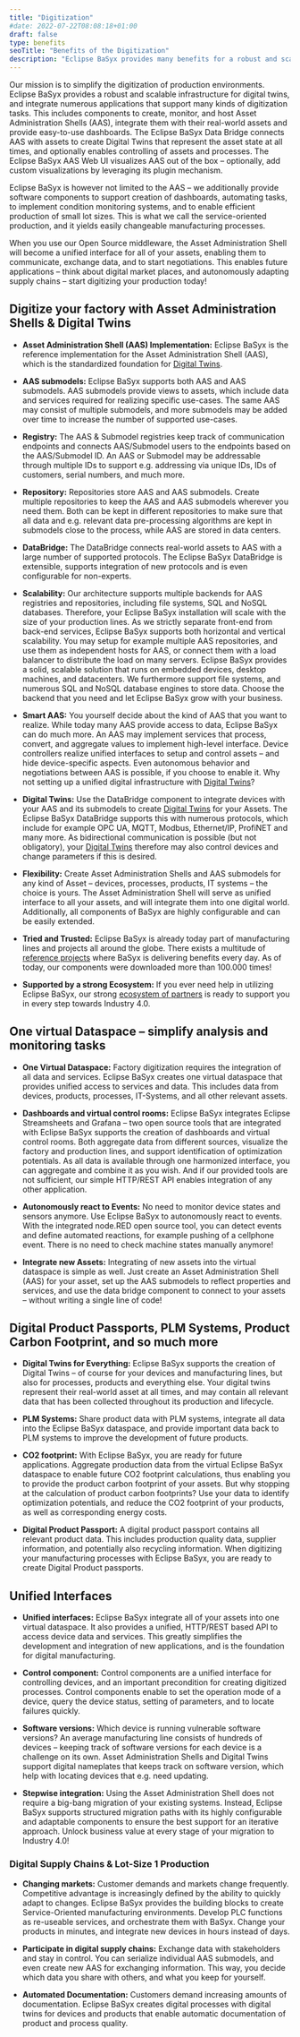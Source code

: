 ```yaml
---
title: "Digitization"
#date: 2022-07-22T08:08:18+01:00
draft: false
type: benefits
seoTitle: "Benefits of the Digitization"
description: "Eclipse BaSyx provides many benefits for a robust and scalable infrastructure for digital twins, and integrates numerous applications that support many kinds of digitization tasks."
---
```


Our mission is to simplify the digitization of production environments. Eclipse BaSyx provides a robust and scalable infrastructure for digital twins, and integrate numerous applications that support many kinds of digitization tasks. This includes components to create, monitor, and host Asset Administration Shells (AAS), integrate them with their real-world assets and provide easy-to-use dashboards. The Eclipse BaSyx Data Bridge connects AAS with assets to create Digital Twins that represent the asset state at all times, and optionally enables controlling of assets and processes. The Eclipse BaSyx AAS Web UI visualizes AAS out of the box – optionally, add custom visualizations by leveraging its plugin mechanism.

Eclipse BaSyx is however not limited to the AAS – we additionally provide software components to support creation of dashboards, automating tasks, to implement condition monitoring systems, and to enable efficient production of small lot sizes. This is what we call the service-oriented production, and it yields easily changeable manufacturing processes. 

When you use our Open Source middleware, the Asset Administration Shell will become a unified interface for all of your assets, enabling them to communicate, exchange data, and to start negotiations. This enables future applications – think about digital market places, and autonomously adapting supply chains – start digitizing your production today!

 
## Digitize your factory with Asset Administration Shells & Digital Twins

- <b>Asset Administration Shell (AAS) Implementation:</b> Eclipse BaSyx is the reference implementation for the Asset Administration Shell (AAS), which is the standardized foundation for <a href="https://www.iese.fraunhofer.de/en/services/digital-twin.html" target="_blank">Digital Twins</a>. 

- <b>AAS submodels:</b> Eclipse BaSyx supports both AAS and AAS submodels. AAS submodels provide views to assets, which include data and services required for realizing specific use-cases. The same AAS may consist of multiple submodels, and more submodels may be added over time to increase the number of supported use-cases. 

- <b>Registry:</b> The AAS & Submodel registries keep track of communication endpoints and connects AAS/Submodel users to the endpoints based on the AAS/Submodel ID. An AAS or Submodel may be addressable through multiple IDs to support e.g. addressing via unique IDs, IDs of customers, serial numbers, and much more. 

- <b>Repository:</b> Repositories store AAS and AAS submodels. Create multiple repositories to keep the AAS and AAS submodels wherever you need them. Both can be kept in different repositories to make sure that all data and e.g. relevant data pre-processing algorithms are kept in submodels close to the process, while AAS are stored in data centers.

- <b>DataBridge:</b> The DataBridge connects real-world assets to AAS with a large number of supported protocols. The Eclipse BaSyx DataBridge is extensible, supports integration of new protocols and is even configurable for non-experts. 

- <b>Scalability:</b> Our architecture supports multiple backends for AAS registries and repositories, including file systems, SQL and NoSQL databases. Therefore, your Eclipse BaSyx installation will scale with the size of your production lines. As we strictly separate front-end from back-end services, Eclipse BaSyx supports both horizontal and vertical scalability. You may setup for example multiple AAS repositories, and use them as independent hosts for AAS, or connect them with a load balancer to distribute the load on many servers. Eclipse BaSyx provides a solid, scalable solution that runs on embedded devices, desktop machines, and datacenters. We furthermore support file systems, and numerous SQL and NoSQL database engines to store data. Choose the backend that you need and let Eclipse BaSyx grow with your business.

- <b>Smart AAS:</b> You yourself decide about the kind of AAS that you want to realize. While today many AAS provide access to data, Eclipse BaSyx can do much more. An AAS may implement services that process, convert, and aggregate values to implement high-level interface. Device controllers realize unified interfaces to setup and control assets – and hide device-specific aspects. Even autonomous behavior and negotiations between AAS is possible, if you choose to enable it. Why not setting up a unified digital infrastructure with <a href="https://www.iese.fraunhofer.de/en/services/digital-twin.html" target="_blank">Digital Twins</a>?

- <b>Digital Twins:</b> Use the DataBridge component to integrate devices with your AAS and its submodels to create <a href="https://www.iese.fraunhofer.de/en/services/digital-twin.html" target="_blank">Digital Twins</a> for your Assets. The Eclipse BaSyx DataBridge supports this with numerous protocols, which include for example OPC UA, MQTT, Modbus, Ethernet/IP, ProfiNET and many more. As bidirectional communication is possible (but not obligatory), your <a href="https://www.iese.fraunhofer.de/en/services/digital-twin.html" target="_blank">Digital Twins</a> therefore may also control devices and change parameters if this is desired.

- <b>Flexibility:</b> Create Asset Administration Shells and AAS submodels for any kind of Asset – devices, processes, products, IT systems – the choice is yours. The Asset Administration Shell will serve as unified interface to all your assets, and will integrate them into one digital world. Additionally, all components of BaSyx are highly configurable and can be easily extended.

- <b>Tried and Trusted:</b> Eclipse BaSyx is already today part of manufacturing lines and projects all around the globe. There exists a multitude of <a href="../success-stories/">reference projects</a> where BaSyx is delivering benefits every day. As of today, our components were downloaded more than 100.000 times!

- <b>Supported by a strong Ecosystem:</b> If you ever need help in utilizing Eclipse BaSyx, our strong <a href="../partners/">ecosystem of partners</a> is ready to support you in every step towards Industry 4.0. 



## One virtual Dataspace – simplify analysis and monitoring tasks

- <b>One Virtual Dataspace:</b> Factory digitization requires the integration of all data and services. Eclipse BaSyx creates one virtual dataspace that provides unified access to services and data. This includes data from devices, products, processes, IT-Systems, and all other relevant assets. 

- <b>Dashboards and virtual control rooms:</b> Eclipse BaSyx integrates Eclipse Streamsheets and Grafana – two open source tools that are integrated with Eclipse BaSyx supports the creation of dashboards and virtual control rooms. Both aggregate data from different sources, visualize the factory and production lines, and support identification of optimization potentials. As all data is available through one harmonized interface, you can aggregate and combine it as you wish. And if our provided tools are not sufficient, our simple HTTP/REST API enables integration of any other application. 

- <b>Autonomously react to Events:</b> No need to monitor device states and sensors anymore. Use Eclipse BaSyx to autonomously react to events. With the integrated node.RED open source tool, you can detect events and define automated reactions, for example pushing of a cellphone event. There is no need to check machine states manually anymore!   

- <b>Integrate new Assets:</b> Integrating of new assets into the virtual dataspace is simple as well. Just create an Asset Administration Shell (AAS) for your asset, set up the AAS submodels to reflect properties and services, and use the data bridge component to connect to your assets – without writing a single line of code!



## Digital Product Passports, PLM Systems, Product Carbon Footprint, and so much more

- <b>Digital Twins for Everything:</b> Eclipse BaSyx supports the creation of Digital Twins – of course for your devices and manufacturing lines, but also for processes, products and everything else. Your digital twins represent their real-world asset at all times, and may contain all relevant data that has been collected throughout its production and lifecycle.  

- <b>PLM Systems:</b> Share product data with PLM systems, integrate all data into the Eclipse BaSyx dataspace, and provide important data back to PLM systems to improve the development of future products.

- <b>CO2 footprint:</b> With Eclipse BaSyx, you are ready for future applications. Aggregate production data from the virtual Eclipse BaSyx dataspace to enable future CO2 footprint calculations, thus enabling you to provide the product carbon footprint of your assets. But why stopping at the calculation of product carbon footprints? Use your data to identify optimization potentials, and reduce the CO2 footprint of your products, as well as corresponding energy costs.

- <b>Digital Product Passport:</b> A digital product passport contains all relevant product data. This includes production quality data, supplier information, and potentially also recycling information. When digitizing your manufacturing processes with Eclipse BaSyx, you are ready to create Digital Product passports. 


## Unified Interfaces 

- <b>Unified interfaces:</b> Eclipse BaSyx integrate all of your assets into one virtual dataspace. It also provides a unified, HTTP/REST based API to access device data and services. This greatly simplifies the development and integration of new applications, and is the foundation for digital manufacturing. 

- <b>Control component:</b> Control components are a unified interface for controlling devices, and an important precondition for creating digitized processes. Control components enable to set the operation mode of a device, query the device status, setting of parameters, and to locate failures quickly. 

- <b>Software versions:</b> Which device is running vulnerable software versions? An average manufacturing line consists of hundreds of devices – keeping track of software versions for each device is a challenge on its own. Asset Administration Shells and Digital Twins support digital nameplates that keeps track on software version, which help with locating devices that e.g. need updating.

- <b>Stepwise integration:</b> Using the Asset Administration Shell does not require a big-bang migration of your existing systems. Instead, Eclipse BaSyx supports structured migration paths with its highly configurable and adaptable components to ensure the best support for an iterative approach. Unlock business value at every stage of your migration to Industry 4.0!


### Digital Supply Chains & Lot-Size 1 Production

- <b>Changing markets:</b> Customer demands and markets change frequently. Competitive advantage is increasingly defined by the ability to quickly adapt to changes. Eclipse BaSyx provides the building blocks to create Service-Oriented manufacturing environments. Develop PLC functions as re-useable services, and orchestrate them with BaSyx. Change your products in minutes, and integrate new devices in hours instead of days.

- <b>Participate in digital supply chains:</b> Exchange data with stakeholders and stay in control. You can serialize individual AAS submodels, and even create new AAS for exchanging information. This way, you decide which data you share with others, and what you keep for yourself. 

- <b>Automated Documentation:</b> Customers demand increasing amounts of documentation. Eclipse BaSyx creates digital processes with digital twins for devices and products that enable automatic documentation of product and process quality.

